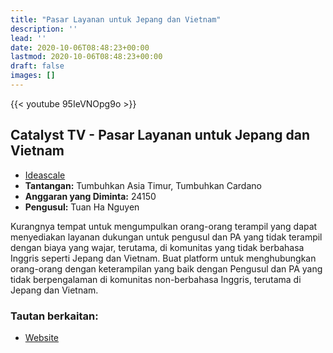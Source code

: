 ```yaml
---
title: "Pasar Layanan untuk Jepang dan Vietnam"
description: ''
lead: ''
date: 2020-10-06T08:48:23+00:00
lastmod: 2020-10-06T08:48:23+00:00
draft: false
images: []
---
```


{{<  youtube 95IeVNOpg9o >}}

## Catalyst TV - Pasar Layanan untuk Jepang dan Vietnam

- [Ideascale](https://cardano.ideascale.com/c/idea/416455)
- **Tantangan:** Tumbuhkan Asia Timur, Tumbuhkan Cardano
- **Anggaran yang Diminta:** 24150
- **Pengusul:** Tuan Ha Nguyen

Kurangnya tempat untuk mengumpulkan orang-orang terampil yang dapat menyediakan layanan dukungan untuk pengusul dan PA yang tidak terampil dengan biaya yang wajar, terutama, di komunitas yang tidak berbahasa Inggris seperti Jepang dan Vietnam. Buat platform untuk menghubungkan orang-orang dengan keterampilan yang baik dengan Pengusul dan PA yang tidak berpengalaman di komunitas non-berbahasa Inggris, terutama di Jepang dan Vietnam.

### Tautan berkaitan:

- [Website](https://proskills39.com)
